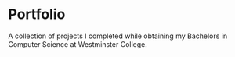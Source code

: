# Portfolio
A collection of projects I completed while obtaining my Bachelors in Computer Science at Westminster College.
